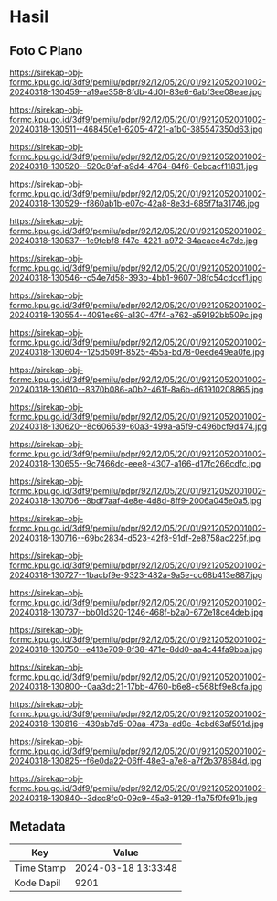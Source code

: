 # Hasil

## Foto C Plano

https://sirekap-obj-formc.kpu.go.id/3df9/pemilu/pdpr/92/12/05/20/01/9212052001002-20240318-130459--a19ae358-8fdb-4d0f-83e6-6abf3ee08eae.jpg

https://sirekap-obj-formc.kpu.go.id/3df9/pemilu/pdpr/92/12/05/20/01/9212052001002-20240318-130511--468450e1-6205-4721-a1b0-385547350d63.jpg

https://sirekap-obj-formc.kpu.go.id/3df9/pemilu/pdpr/92/12/05/20/01/9212052001002-20240318-130520--520c8faf-a9d4-4764-84f6-0ebcacf11831.jpg

https://sirekap-obj-formc.kpu.go.id/3df9/pemilu/pdpr/92/12/05/20/01/9212052001002-20240318-130529--f860ab1b-e07c-42a8-8e3d-685f7fa31746.jpg

https://sirekap-obj-formc.kpu.go.id/3df9/pemilu/pdpr/92/12/05/20/01/9212052001002-20240318-130537--1c9febf8-f47e-4221-a972-34acaee4c7de.jpg

https://sirekap-obj-formc.kpu.go.id/3df9/pemilu/pdpr/92/12/05/20/01/9212052001002-20240318-130546--c54e7d58-393b-4bb1-9607-08fc54cdccf1.jpg

https://sirekap-obj-formc.kpu.go.id/3df9/pemilu/pdpr/92/12/05/20/01/9212052001002-20240318-130554--4091ec69-a130-47f4-a762-a59192bb509c.jpg

https://sirekap-obj-formc.kpu.go.id/3df9/pemilu/pdpr/92/12/05/20/01/9212052001002-20240318-130604--125d509f-8525-455a-bd78-0eede49ea0fe.jpg

https://sirekap-obj-formc.kpu.go.id/3df9/pemilu/pdpr/92/12/05/20/01/9212052001002-20240318-130610--8370b086-a0b2-461f-8a6b-d61910208865.jpg

https://sirekap-obj-formc.kpu.go.id/3df9/pemilu/pdpr/92/12/05/20/01/9212052001002-20240318-130620--8c606539-60a3-499a-a5f9-c496bcf9d474.jpg

https://sirekap-obj-formc.kpu.go.id/3df9/pemilu/pdpr/92/12/05/20/01/9212052001002-20240318-130655--9c7466dc-eee8-4307-a166-d17fc266cdfc.jpg

https://sirekap-obj-formc.kpu.go.id/3df9/pemilu/pdpr/92/12/05/20/01/9212052001002-20240318-130706--8bdf7aaf-4e8e-4d8d-8ff9-2006a045e0a5.jpg

https://sirekap-obj-formc.kpu.go.id/3df9/pemilu/pdpr/92/12/05/20/01/9212052001002-20240318-130716--69bc2834-d523-42f8-91df-2e8758ac225f.jpg

https://sirekap-obj-formc.kpu.go.id/3df9/pemilu/pdpr/92/12/05/20/01/9212052001002-20240318-130727--1bacbf9e-9323-482a-9a5e-cc68b413e887.jpg

https://sirekap-obj-formc.kpu.go.id/3df9/pemilu/pdpr/92/12/05/20/01/9212052001002-20240318-130737--bb01d320-1246-468f-b2a0-672e18ce4deb.jpg

https://sirekap-obj-formc.kpu.go.id/3df9/pemilu/pdpr/92/12/05/20/01/9212052001002-20240318-130750--e413e709-8f38-471e-8dd0-aa4c44fa9bba.jpg

https://sirekap-obj-formc.kpu.go.id/3df9/pemilu/pdpr/92/12/05/20/01/9212052001002-20240318-130800--0aa3dc21-17bb-4760-b6e8-c568bf9e8cfa.jpg

https://sirekap-obj-formc.kpu.go.id/3df9/pemilu/pdpr/92/12/05/20/01/9212052001002-20240318-130816--439ab7d5-09aa-473a-ad9e-4cbd63af591d.jpg

https://sirekap-obj-formc.kpu.go.id/3df9/pemilu/pdpr/92/12/05/20/01/9212052001002-20240318-130825--f6e0da22-06ff-48e3-a7e8-a7f2b378584d.jpg

https://sirekap-obj-formc.kpu.go.id/3df9/pemilu/pdpr/92/12/05/20/01/9212052001002-20240318-130840--3dcc8fc0-09c9-45a3-9129-f1a75f0fe91b.jpg


## Metadata

| Key        | Value               |
| ---------- | ------------------- |
| Time Stamp | 2024-03-18 13:33:48 |
| Kode Dapil | 9201                |



